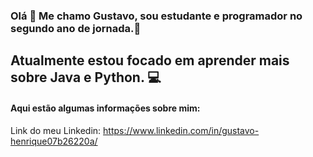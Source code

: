 ### Olá 👋 Me chamo Gustavo, sou estudante e programador no segundo ano de jornada.🔭
## Atualmente estou focado em aprender mais sobre Java e Python. 💻

#### Aqui estão algumas informações sobre mim:

Link do meu Linkedin: https://www.linkedin.com/in/gustavo-henrique07b26220a/
<!--
**Gustavo7K/Gustavo7K** is a ✨ _special_ ✨ repository because its `README.md` (this file) appears on your GitHub profile.

Here are some ideas to get you started:

- 🔭 I’m currently working on ...
- 🌱 I’m currently learning ...
- 👯 I’m looking to collaborate on ...
- 🤔 I’m looking for help with ...
- 💬 Ask me about ...
- 📫 How to reach me: ...
- 😄 Pronouns: ...
- ⚡ Fun fact: ...
-->

